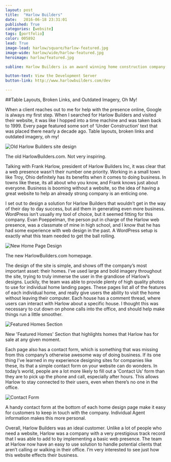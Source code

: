 ```yaml
---
layout: post
title:  "Harlow Builders"
date:   2016-06-18 23:31:01
published: True
categories: [website]
tags: [portfolio]
color: 005892
lead: True
image-lead: harlow/square/harlow-featured.jpg
image-wide: harlow/wide/harlow-featured.jpg
heroimage: harlow/featured.jpg

subline: Harlow Builders is an award winning home construction company based in Troy, Ohio. I helped Harlow increase their web presence by creating them a new website.

button-text: View the Development Server
button-link: http://www.harlowbuilders.com/dev

---
```


##Table Layouts, Broken Links, and Outdated Imagery, Oh My!

When a client reaches out to me for help with the presence online, Google is always my first step. When I searched for Harlow Builders and visited their website, it was like I hopped into a time machine and was taken back to 1999. Every page featured some sort of ‘Under Construction’ text that was placed there nearly a decade ago. Table layouts, broken links and outdated imagery, oh my!

![Old Harlow Builders site design](http://www.jordanbarhorst.com/assets/img/portfolio-items/harlow/case-study/old-home.jpg)
<p class="caption">The old HarlowBuilders.com. Not very inspiring.</p>

Talking with Frank Harlow, president of Harlow Builders Inc, it was clear that a web presence wasn’t their number one priority. Working in a small town like Troy, Ohio definitely has its benefits when it comes to doing business. In towns like these, its all about who you know, and Frank knows just about everyone. Business is booming without a website, so the idea of having a great website to help an already strong company is an enticing one. 

I set out to design a solution for Harlow Builders that wouldn’t get in the way of their day to day success, but aid them in generating even more business. WordPress isn’t usually my tool of choice, but it seemed fitting for this company. Evan Poeppelman, the person put in charge of the Harlow web presence, was a classmate of mine in high school, and I know that he has had some experience with web design in the past. A WordPress setup is exactly what this team needed to get the ball rolling. 

![New Home Page Design](http://www.jordanbarhorst.com/assets/img/portfolio-items/harlow/case-study/new-home.jpg)
<p class="caption">The new HarlowBuilders.com homepage.</p>

The design of the site is simple, and shows off the company’s most important asset: their homes. I’ve used large and bold imagery throughout the site, trying to truly immerse the user in the grandiose of Harlow’s designs. Luckily, the team was able to provide plenty of high quality photos to use for individual home landing pages. These pages list all of the features of each individual home, and really give users the ability to visit the home without leaving their computer. Each house has a comment thread, where users can interact with Harlow about a specific house. I thought this was necessary to cut down on phone calls into the office, and should help make things run a little smoother. 

![Featured Homes Section](http://www.jordanbarhorst.com/assets/img/portfolio-items/harlow/case-study/featured-homes.jpg)
<p class="caption">New 'Featured Homes' Section that highlights homes that Harlow has for sale at any given moment.</p>

Each page also has a contact form, which is something that was missing from this company’s otherwise awesome way of doing business. If its one thing I’ve learned in my experience designing sites for companies like these, its that a simple contact form on your website can do wonders. In today’s world, people are a lot more likely to fill out a ‘Contact Us’ form than they are to pick up the phone and call, especially after hours. This allows Harlow to stay connected to their users, even when there’s no one in the office. 

![Contact Form](http://www.jordanbarhorst.com/assets/img/portfolio-items/harlow/case-study/contact-form.jpg)
<p class="caption">A handy contact form at the bottom of each home design page make it easy for customers to keep in touch with the company. Individual Agent information makes this more personal.</p>

Overall, Harlow Builders was an ideal customer. Unlike a lot of people who need a website, Harlow was a company with a very prestigious track record that I was able to add to by implementing a basic web presence. The team at Harlow now have an easy to use solution to handle potential clients that aren’t calling or walking in their office. I’m very interested to see just how this website effects their business.
